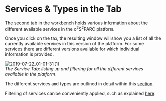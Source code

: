 # Services & Types in the Tab

The second tab in the workbench holds various information about the different available services in the o<sup>2</sup>S<sup>2</sup>PARC platform.

Once you click on the tab, the resulting window will show you a list of all the currently  available services in this version of the platform. For some services there are different versions available for which individual information is provided.

![2019-07-22_01-01-31 (1)](https://user-images.githubusercontent.com/32800795/61598337-7c8a2200-ac1c-11e9-93dc-5c0e6d845175.gif) <br/>
*The Service Tab: listing up and filtering for all the different services available in the platform.*

The different services and types are outlined in detail within this [section](/docs/platform_introduction/service_catalog___types/service_types.md).

Filtering of services can be conveniently applied, such as explained [here](/docs/platform_introduction/main_window_and_navigation/filtering.md).

